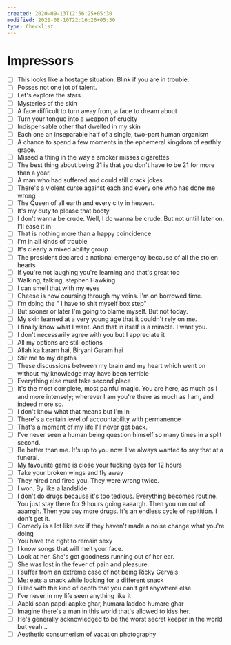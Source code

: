 ```yaml
---
created: 2020-09-13T12:56:25+05:30
modified: 2021-08-10T22:16:26+05:30
type: Checklist
---
```


# Impressors

- [ ] This looks like a hostage situation. Blink if you are in trouble.
- [ ] Posses not one jot of talent.
- [ ] Let's explore the stars
- [ ] Mysteries of the skin
- [ ] A face difficult to turn away from, a face to dream about
- [ ] Turn your tongue into a weapon of cruelty
- [ ] Indispensable other that dwelled in my skin
- [ ] Each one an inseparable half of a single, two-part human organism
- [ ] A chance to spend a few moments in the ephemeral kingdom of earthly grace.
- [ ] Missed a thing in the way a smoker misses cigarettes
- [ ] The best thing about being 21 is that you don't have to be 21 for more than a year.
- [ ] A man who had suffered and could still crack jokes.
- [ ] There's a violent curse against each and every one who has done me wrong
- [ ] The Queen of all earth and every city in heaven.
- [ ] It's my duty to please that booty
- [ ] I don't wanna be crude. Well, I do wanna be crude. But not untill later on. I'll ease it in.
- [ ] That is nothing more than a happy coincidence
- [ ] I'm in all kinds of trouble
- [ ] It's clearly a mixed ability group
- [ ] The president declared a national emergency because of all the stolen hearts
- [ ] If you're not laughing you're learning and that's great too
- [ ] Walking, talking, stephen Hawking
- [ ] I can smell that with my eyes
- [ ] Cheese is now coursing through my veins. I'm on borrowed time.
- [ ] I'm doing the " I have to shit myself box step"
- [ ] But sooner or later I'm going to blame myself. But not today.
- [ ] My skin learned at a very young age that it couldn't rely on me.
- [ ] I finally know what I want. And that in itself is a miracle. I want you.
- [ ] I don't necessarily agree with you but I appreciate it
- [ ] All my options are still options
- [ ] Allah ka karam hai, Biryani Garam hai
- [ ] Stir me to my depths
- [ ] These discussions between my brain and my heart which went on without my knowledge may have been terrible
- [ ] Everything else must take second place
- [ ] It's the most complete, most painful magic. You are here, as much as I and more intensely; wherever I am you're there as much as I am, and indeed more so.
- [ ] I don't know what that means but I'm in
- [ ] There's a certain level of accountability with permanence
- [ ] That's a moment of my life I'll never get back.
- [ ] I've never seen a human being question himself so many times in a split second.
- [ ] Be better than me. It's up to you now. I've always wanted to say that at a funeral.
- [ ] My favourite game is close your fucking eyes for 12 hours
- [ ] Take your broken wings and fly away
- [ ] They hired and fired you. They were wrong twice.
- [ ] I won. By like a landslide
- [ ] I don't do drugs because it's too tedious. Everything becomes routine. You just stay there for 9 hours going aaaargh. Then you run out of aaarrgh. Then you buy more drugs. It's an endless cycle of repitition. I don't get it.
- [ ] Comedy is a lot like sex if they haven't made a noise change what you're doing
- [ ] You have the right to remain sexy
- [ ] I know songs that will melt your face.
- [ ] Look at her. She's got goodness running out of her ear.
- [ ] She was lost in the fever of pain and pleasure.
- [ ] I suffer from an extreme case of not being Ricky Gervais
- [ ] Me: eats a snack while looking for a different snack
- [ ] Filled with the kind of depth that you can't get anywhere else.
- [ ] I've never in my life seen anything like it
- [ ] Aapki soan papdi aapke ghar, humara laddoo humare ghar
- [ ] Imagine there's a man in this world that's allowed to kiss her.
- [ ] He's generally acknowledged to be the worst secret keeper in the world but yeah...
- [ ] Aesthetic consumerism of vacation photography
